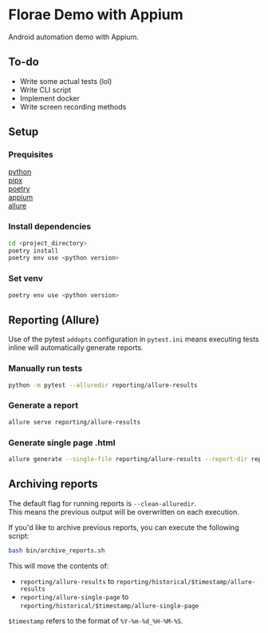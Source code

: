 # Florae Demo with Appium
 Android automation demo with Appium.


## To-do
- Write some actual tests (lol)
- Write CLI script
- Implement docker
- Write screen recording methods

## Setup
### Prequisites
[python](https://www.python.org/downloads/)  
[pipx](https://pipx.pypa.io/stable/installation/)  
[poetry](https://pipx.pypa.io/stable/installation/)  
[appium](https://appium.io/docs/en/2.0/quickstart/install/)  
[allure](https://allurereport.org/docs/install/)

### Install dependencies
```bash
cd <project_directory>
poetry install
poetry env use <python version>
```

### Set venv
```bash
poetry env use <python version>
```

## Reporting (Allure)
Use of the pytest `addopts` configuration in `pytest.ini` means executing tests inline will automatically generate reports.

### Manually run tests
```bash
python -m pytest --alluredir reporting/allure-results
```

### Generate a report
```bash
allure serve reporting/allure-results
```

### Generate single page .html
```bash
allure generate --single-file reporting/allure-results --report-dir reporting/allure-single-page --clean
```

## Archiving reports
The default flag for running reports is `--clean-alluredir`.  
This means the previous output will be overwritten on each execution.  

If you'd like to archive previous reports, you can execute the following script:
```bash
bash bin/archive_reports.sh
```

This will move the contents of:
- `reporting/allure-results` to `reporting/historical/$timestamp/allure-results`  
- `reporting/allure-single-page` to `reporting/historical/$timestamp/allure-single-page`  

`$timestamp` refers to the format of `%Y-%m-%d_%H-%M-%S`.
